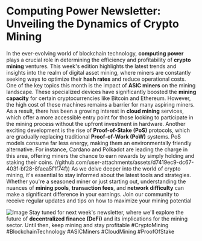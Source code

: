 # Computing Power Newsletter: Unveiling the Dynamics of Crypto Mining
In the ever-evolving world of blockchain technology, **computing power** plays a crucial role in determining the efficiency and profitability of **crypto mining** ventures. This week's edition highlights the latest trends and insights into the realm of digital asset mining, where miners are constantly seeking ways to optimize their **hash rates** and reduce operational costs.
One of the key topics this month is the impact of **ASIC miners** on the mining landscape. These specialized devices have significantly boosted the **mining capacity** for certain cryptocurrencies like Bitcoin and Ethereum. However, the high cost of these machines remains a barrier for many aspiring miners. As a result, there has been a growing interest in **cloud mining** services, which offer a more accessible entry point for those looking to participate in the mining process without the upfront investment in hardware.
Another exciting development is the rise of **Proof-of-Stake (PoS)** protocols, which are gradually replacing traditional **Proof-of-Work (PoW)** systems. PoS models consume far less energy, making them an environmentally friendly alternative. For instance, Cardano and Polkadot are leading the charge in this area, offering miners the chance to earn rewards by simply holding and staking their coins.
 //github.com/user-attachments/assets/d7419ec9-dc67-403f-bf28-8faea5f1f74f))
As we delve deeper into the world of crypto mining, it's essential to stay informed about the latest tools and strategies. Whether you're a seasoned miner or just starting out, understanding the nuances of **mining pools**, **transaction fees**, and **network difficulty** can make a significant difference in your earnings. Join our community to receive regular updates and tips on how to maximize your mining potential

![Image](https://github.com/user-attachments/assets/4a25d116-2220-4385-b08e-f287af8fcbc4)
Stay tuned for next week's newsletter, where we'll explore the future of **decentralized finance (DeFi)** and its implications for the mining sector. Until then, keep mining and stay profitable 
#CryptoMining #BlockchainTechnology #ASICMiners #CloudMining #ProofOfStake
